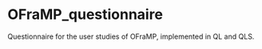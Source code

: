 OFraMP_questionnaire
====================

Questionnaire for the user studies of OFraMP, implemented in QL and QLS.

